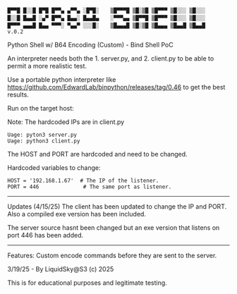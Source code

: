 ```

█▀▀█ █░░█ █▀█ █▀▀▄ ▄▀▀▄ ░█▀█░ 　 ▒█▀▀▀█ ▒█░▒█ ▒█▀▀▀ ▒█░░░ ▒█░░░ 
█░░█ █▄▄█ ░▄▀ █▀▀▄ █▄▄░ █▄▄█▄ 　 ░▀▀▀▄▄ ▒█▀▀█ ▒█▀▀▀ ▒█░░░ ▒█░░░ 
█▀▀▀ ▄▄▄█ █▄▄ ▀▀▀░ ▀▄▄▀ ░░░█░ 　 ▒█▄▄▄█ ▒█░▒█ ▒█▄▄▄ ▒█▄▄█ ▒█▄▄█    v.0.2
```

Python Shell w/ B64 Encoding (Custom) - Bind Shell PoC

An interpreter needs both the 1. server.py, and 2. client.py to be able to permit a more realistic test. 

Use a portable python interpreter like https://github.com/EdwardLab/binpython/releases/tag/0.46 to get the best results.

Run on the target host:

Note: The hardcoded IPs are in client.py

```
Uage: pyton3 server.py
Uage: python3 client.py
```

The HOST and PORT are hardcoded and need to be changed.

Hardcoded variables to change:

```
HOST = '192.168.1.67'  # The IP of the listener.
PORT = 446              # The same port as listener.
```

---

Updates (4/15/25)
The client has been updated to change the IP and PORT. Also a compiled exe version has been included.

The server source hasnt been changed but an exe version that listens on port 446 has been added.

---

Features: Custom encode commands before they are sent to the server.

3/19/25 - By LiquidSky@S3 (c) 2025

This is for educational purposes and legitimate testing.
